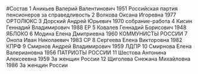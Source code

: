 #Состав
1 Аникьев Валерий Валентинович 1951 Российская партия пенсионеров за справедливость
2 Волкова Оксана Игоревна 1977 ОРТОЛЮКС
3 Дорский Андрей Юрьевич 1970 собрание-работа
4 Кисин Геннадий Владимирович 1988 ЕР
5 Ковалев Геннадий Борисович 1948 ЯБЛОКО
6 Модина Елена Дмитриевна 1960 КОММУНИСТЫ РОССИИ
7 Онопа Иван Николаевич 1983 СР
8 Сергеева Елена Викторовна 1982 КПРФ
9 Смирнов Андрей Владимирович 1959 ЛДПР
10 Смирнова Елена Валериановна 1956 ПАТРИОТЫ РОССИИ
11 Шестова Антонина Алексеевна 1959 За женщин России
12 Щиголева Снежана Михайловна 1986 За женщин России
